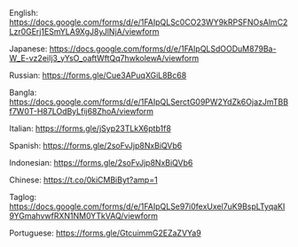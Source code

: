 English: https://docs.google.com/forms/d/e/1FAIpQLSc0CO23WY9kRPSFNOsAlmC2Lzr0GErj1ESmYLA9XgJ8yJlNjA/viewform

Japanese: https://docs.google.com/forms/d/e/1FAIpQLSdOODuM879Ba-W_E-vz2eiIj3_yYsO_oaftWftQq7hwkolewA/viewform

Russian: https://forms.gle/Cue3APuqXGiL8Bc68

Bangla: https://docs.google.com/forms/d/e/1FAIpQLSerctG09PW2YdZk6OjazJmTBBf7W0T-H87LOdByLfij68ZhoA/viewform

Italian: https://forms.gle/jSyp23TLkX6ptb1f8

Spanish: https://forms.gle/2soFvJjp8NxBiQVb6

Indonesian: https://forms.gle/2soFvJjp8NxBiQVb6

Chinese: https://t.co/0kiCMBiByt?amp=1

Taglog: https://docs.google.com/forms/d/e/1FAIpQLSe97i0fexUxel7uK9BspLTyqaKI9YGmahvwfRXN1NM0YTkVAQ/viewform

Portuguese: https://forms.gle/GtcuimmG2EZaZVYa9
